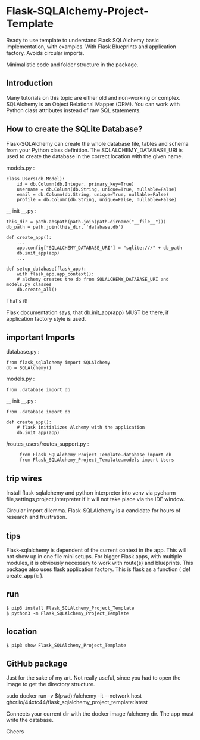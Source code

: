 # Flask-SQLAlchemy-Project-Template
Ready to use template to understand Flask SQLAlchemy basic implementation, with examples. 
With Flask Blueprints and application factory. Avoids circular imports.

Minimalistic code and folder structure in the package.

## Introduction

Many tutorials on this topic are either old and non-working or complex.
SQLAlchemy is an Object Relational Mapper (ORM). You can work with Python class attributes
instead of raw SQL statements.

## How to create the SQLite Database?

Flask-SQLAlchemy can create the whole database file, tables and schema from your Python class definition.
The SQLALCHEMY_DATABASE_URI is used to create the database in the correct location with the given name.

models.py :

    class Users(db.Model):
        id = db.Column(db.Integer, primary_key=True)
        username = db.Column(db.String, unique=True, nullable=False)
        email = db.Column(db.String, unique=True, nullable=False)
        profile = db.Column(db.String, unique=False, nullable=False)

__  init __.py  :

    this_dir = path.abspath(path.join(path.dirname("__file__")))
    db_path = path.join(this_dir, 'database.db')

    def create_app():
        ...
        app.config["SQLALCHEMY_DATABASE_URI"] = "sqlite:///" + db_path
        db.init_app(app)  
        ...

    def setup_database(flask_app):
        with flask_app.app_context():
        # alchemy creates the db from SQLALCHEMY_DATABASE_URI and models.py classes
        db.create_all()

That's it!

Flask documentation says, that db.init_app(app) MUST be there, if application factory style is used.
## important Imports


 
database.py :

    from flask_sqlalchemy import SQLAlchemy
    db = SQLAlchemy()

models.py :

    from .database import db



__  init __.py  :

    from .database import db

    def create_app():
        # flask initializes Alchemy with the application
        db.init_app(app)


/routes_users/routes_support.py :

	     from Flask_SQLAlchemy_Project_Template.database import db
         from Flask_SQLAlchemy_Project_Template.models import Users


## trip wires

Install flask-sqlalchemy and python interpreter into venv via pycharm file,settings,project,interpreter if 
it will not take place via the IDE window.

Circular import dilemma. Flask-SQLAlchemy is a candidate for hours of research and frustration.

## tips

Flask-sqlalchemy is dependent of the current context in the app. This will not show up in one file mini setups.
For bigger Flask apps, with multiple modules, it is obviously necessary to work with route(s) and blueprints.
This package also uses flask application factory. This is flask as a function ( def create_app(): ).


## run

    $ pip3 install Flask_SQLAlchemy_Project_Template
    $ python3 -m Flask_SQLAlchemy_Project_Template

## location

    $ pip3 show Flask_SQLAlchemy_Project_Template


## GitHub package
Just for the sake of my art. Not really useful, since you had to open the image to get the directory structure.

sudo docker run -v $(pwd):/alchemy -it --network host ghcr.io/44xtc44/flask_sqlalchemy_project_template:latest 

Connects your current dir with the docker image /alchemy dir. The app must write the database.

Cheers
